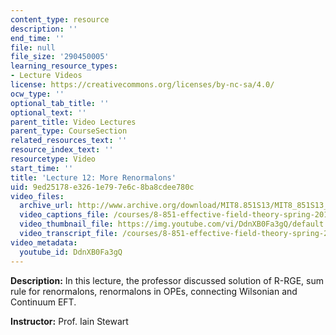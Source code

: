 ```yaml
---
content_type: resource
description: ''
end_time: ''
file: null
file_size: '290450005'
learning_resource_types:
- Lecture Videos
license: https://creativecommons.org/licenses/by-nc-sa/4.0/
ocw_type: ''
optional_tab_title: ''
optional_text: ''
parent_title: Video Lectures
parent_type: CourseSection
related_resources_text: ''
resource_index_text: ''
resourcetype: Video
start_time: ''
title: 'Lecture 12: More Renormalons'
uid: 9ed25178-e326-1e79-7e6c-8ba8cdee780c
video_files:
  archive_url: http://www.archive.org/download/MIT8.851S13/MIT8_851S13_lec12_300k.mp4
  video_captions_file: /courses/8-851-effective-field-theory-spring-2013/e23cd8a3a3db5607b2026528bd7eac79_DdnXB0Fa3gQ.vtt
  video_thumbnail_file: https://img.youtube.com/vi/DdnXB0Fa3gQ/default.jpg
  video_transcript_file: /courses/8-851-effective-field-theory-spring-2013/20cff9734e458194b75b9bca403ec0b6_DdnXB0Fa3gQ.pdf
video_metadata:
  youtube_id: DdnXB0Fa3gQ
---
```


**Description:** In this lecture, the professor discussed solution of R-RGE, sum rule for renormalons, renormalons in OPEs, connecting Wilsonian and Continuum EFT.

**Instructor:** Prof. Iain Stewart

